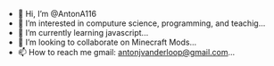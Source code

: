 - 👋 Hi, I’m @AntonA116
- 👀 I’m interested in computure science, programming, and teachig...
- 🌱 I’m currently learning javascript...
- 💞️ I’m looking to collaborate on Minecraft Mods...
- 📫 How to reach me gmail: antonjvanderloop@gmail.com...

<!---
AntonA116/AntonA116 is a ✨ special ✨ repository because its `README.md` (this file) appears on your GitHub profile.
You can click the Preview link to take a look at your changes.
--->
